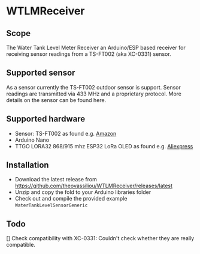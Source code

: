 # WTLMReceiver

## Scope
The Water Tank Level Meter Receiver an Arduino/ESP based receiver for receiving sensor readings from a TS-FT002 (aka XC-0331) sensor.

## Supported sensor
As a sensor currently the TS-FT002 outdoor sensor is support. Sensor readings
are transmitted via 433 MHz and a proprietary protocol. More details on the
sensor can be found here.

## Supported hardware
* Sensor: TS-FT002 as found e.g. [Amazon](https://amzn.to/2PN7DMf)
* Arduino Nano
* TTGO LORA32 868/915 mhz ESP32 LoRa OLED as found e.g. [Aliexpress](https://de.aliexpress.com/item/TTGO-LORA32-868-915-mhz-ESP32-LoRa-OLED-0-96-zoll-Blau-Display-Bluetooth-WIFI-ESP32/32840238513.html)

## Installation 
* Download the latest release from https://github.com/theovassiliou/WTLMReceiver/releases/latest
* Unzip and copy the fold to your Arduino libraries folder
* Check out and compile the provided example `WaterTankLevelSensorGeneric` 

## Todo 
[] Check compatibility with XC-0331: Couldn't check whether they are really compatible. 
